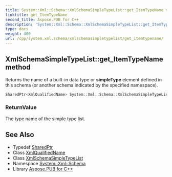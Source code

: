```yaml
---
title: System::Xml::Schema::XmlSchemaSimpleTypeList::get_ItemTypeName method
linktitle: get_ItemTypeName
second_title: Aspose.PUB for C++
description: 'System::Xml::Schema::XmlSchemaSimpleTypeList::get_ItemTypeName method. Returns the name of a built-in data type or simpleType element defined in this schema (or another schema indicated by the specified namespace) in C++.'
type: docs
weight: 400
url: /cpp/system.xml.schema/xmlschemasimpletypelist/get_itemtypename/
---
```

## XmlSchemaSimpleTypeList::get_ItemTypeName method


Returns the name of a built-in data type or **simpleType** element defined in this schema (or another schema indicated by the specified namespace).

```cpp
SharedPtr<XmlQualifiedName> System::Xml::Schema::XmlSchemaSimpleTypeList::get_ItemTypeName()
```


### ReturnValue

The type name of the simple type list.

## See Also

* Typedef [SharedPtr](../../../system/sharedptr/)
* Class [XmlQualifiedName](../../../system.xml/xmlqualifiedname/)
* Class [XmlSchemaSimpleTypeList](../)
* Namespace [System::Xml::Schema](../../)
* Library [Aspose.PUB for C++](../../../)
